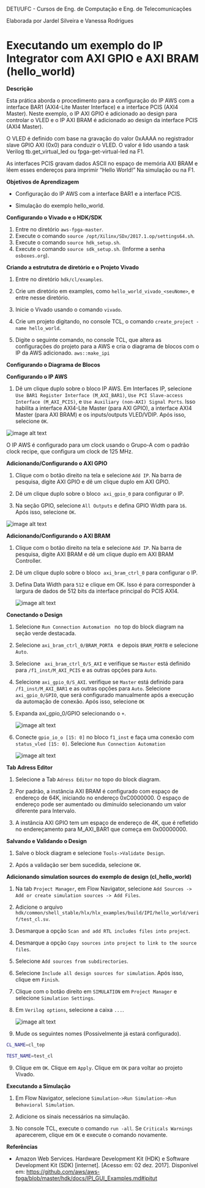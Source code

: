 DETI/UFC - Cursos de Eng. de Computação e Eng. de Telecomunicações

Elaborada por Jardel Silveira e Vanessa Rodrigues

# **Executando um  exemplo do IP Integrator com AXI GPIO e AXI BRAM (hello_world)**

**Descrição**

Esta prática aborda o procedimento para a configuração do IP AWS com a interface BAR1 (AXI4-Lite Master Interface) e a interface PCIS (AXI4 Master). Neste exemplo, o IP AXI GPIO é adicionado ao design para controlar o VLED e o IP AXI BRAM é adicionado ao design da interface PCIS (AXI4 Master).

O VLED é definido com base na gravação do valor 0xAAAA no registrador slave GPIO AXI (0x0) para conduzir o VLED. O valor é lido usando a task Verilog tb.get_virtual_led ou fpga-get-virtual-led na F1. 

As interfaces PCIS gravam dados ASCII no espaço de memória AXI BRAM e lêem esses endereços para imprimir “Hello World!” Na simulação ou na F1.


**Objetivos de Aprendizagem**

*  Configuração do IP AWS com a interface BAR1 e a interface PCIS.

* Simulação do exemplo hello_world.

**Configurando o Vivado e o HDK/SDK**
1. Entre no diretório `aws-fpga-master`.
2. Execute o comando `source /opt/Xilinx/SDx/2017.1.op/settings64.sh`.
3. Execute o comando `source hdk_setup.sh`.
4. Execute o comando `source sdk_setup.sh`. (Informe a senha `osboxes.org`).

**Criando a estrututra de diretório e o Projeto Vivado**
1. Entre no diretório `hdk/cl/examples`.
2. Crie um diretório em examples, como `hello_world_vivado_<seuNome>`, e entre nesse diretório.
  
  3. Inicie o Vivado usando o comando `vivado`.
  
  4. Crie um projeto digitando, no console TCL, o comando `create_project -name hello_world`.
  
  5. Digite o seguinte comando, no console TCL, que altera as configurações do projeto para a AWS e cria o diagrama de blocos com o IP da AWS adicionado.
  `aws::make_ipi`
  
**Configurando o Diagrama de Blocos**

  **Configurando o IP AWS**
  1. Dê um clique duplo sobre o bloco IP AWS. Em Interfaces IP, selecione ` Use BAR1 Register Interface (M_AXI_BAR1)`, `Use PCI Slave-access Interface (M_AXI_PCIS)`, e `Use Auxiliary (non-AXI) Signal Ports`. Isso habilita a interface AXI4-Lite Master (para AXI GPIO), a interface AXI4 Master (para AXI BRAM) e os inputs/outputs VLED/VDIP. Após isso, selecione `OK`. 
  
  ![image alt text](ip_aws.jpg)
 
 O IP AWS é configurado para um clock usando o Grupo-A com o padrão clock recipe, que configura um clock de 125 MHz.
 
 **Adicionando/Configurando o AXI GPIO**
 1. Clique com o botão direito na tela e selecione ``Add IP``. Na barra de pesquisa, digite AXI GPIO e dê um clique duplo em AXI GPIO.
 
 2. Dê um clique duplo  sobre o bloco  `axi_gpio_0` para configurar o IP.
 
 3. Na seção GPIO, selecione `All Outputs` e defina GPIO Width para `16`. Após isso, selecione `OK`.
  
  ![image alt text](ip_gpio.jpg)

**Adicionando/Configurando o AXI BRAM**
1. Clique com o botão direito na tela e selecione ``Add IP``. Na barra de pesquisa, digite AXI BRAM e dê um clique duplo em AXI BRAM Controller.

2. Dê um clique duplo  sobre o bloco  `axi_bram_ctrl_0` para configurar o IP.

3. Defina Data Width para `512` e clique em OK. Isso é para corresponder à largura de dados de 512 bits da interface principal do PCIS AXI4.
  
   ![image alt text](ip_bram.jpg)
  
 **Conectando o Design**
 1. Selecione `Run Connection Automation `  no top do block diagram na seção verde destacada.
 
 2. Selecione `axi_bram_ctrl_0/BRAM_PORTA ` e depois `BRAM_PORTB` e selecione `Auto`. 
 
 3. Selecione ` axi_bram_ctrl_0/S_AXI` e verifique se `Master` está definido para `/f1_inst/M_AXI_PCIS` e as outras opções para `Auto`.
 
 4. Selecione `axi_gpio_0/S_AXI`. verifique se `Master` está definido para `/f1_inst/M_AXI_BAR1` e as outras opções para `Auto`. Selecione `axi_gpio_0/GPIO`, que será configurado manualmente após a execução da automação de conexão. Após isso, selecione `OK`
 
 5. Expanda axi_gpio_0/GPIO selecionando o `+`.
 
    ![image alt text](gpio_conect.jpg)
 
 6. Conecte `gpio_io_o [15: 0]` no bloco `f1_inst` e faça uma conexão com `status_vled [15: 0]`. Selecione `Run Connection Automation `
   
    ![image alt text](gpio_15_0.jpg)
  
  **Tab Adress Editor**
  1. Selecione a Tab `Adress Editor` no topo do block diagram.
  
  2. Por padrão, a instância AXI BRAM é configurado com espaço de endereço de 64K, iniciando no endereço 0xC0000000. O espaço de endereço pode ser aumentado ou diminuído selecionando um valor diferente para Intervalo.
  
  3. A instância AXI GPIO tem um espaço de endereço de 4K, que é refletido no endereçamento para M_AXI_BAR1 que começa em 0x00000000.
 
 **Salvando e Validando o Design**
 1. Salve o block diagram e selecione `Tools->Validate Design`.
 
 2. Após a validação ser bem sucedida, selecione `OK`.
 
 **Adicionando simulation sources do exemplo de design (cl_hello_world)**
 1. Na tab `Project Manager`, em Flow Navigator, selecione `Add Sources -> Add or create simulation sources -> Add Files`.
 
 2. Adicione o arquivo `hdk/common/shell_stable/hlx/hlx_examples/build/IPI/hello_world/verif/test_cl.sv`.
 
 3. Desmarque a opção `Scan and add RTL includes files into project`.
 
 4. Desmarque a opção `Copy sources into project to link to the source files`.
 
 5. Selecione `Add sources from subdirectories`.
 
 6. Selecione `Include all design sources for simulation`. Após isso, clique em `Finish`.
 
 7. Clique com o botão direito em `SIMULATION` em `Project Manager` e selecione `Simulation Settings`.
 
 8. Em `Verilog options`, selecione a caixa `...`.
    
    ![image alt text](verilog_options.jpg)
 
 9. Mude os seguintes nomes (Possivelmente já estará configurado).
  ```bash
 CL_NAME=cl_top

TEST_NAME=test_cl
 ```
 
 9. Clique em `OK`. Clique em `Apply`. Clique em `OK` para voltar ao projeto Vivado.
 
 **Executando a Simulação**
 1. Em Flow Navigator, selecione `Simulation->Run Simulation->Run Behavioral Simulation`.
 
 2. Adicione os sinais necessários na simulação.
 
 3. No console TCL, execute o comando `run -all`. Se `Criticals Warnings` aparecerem, clique em `OK` e execute o comando novamente. 
	

	

**Referências**

* Amazon Web Services. Hardware Development Kit (HDK) e Software Development Kit (SDK) [internet]. [Acesso em: 02 dez. 2017]. Disponível em: https://github.com/aws/aws-fpga/blob/master/hdk/docs/IPI_GUI_Examples.md#ipitut

